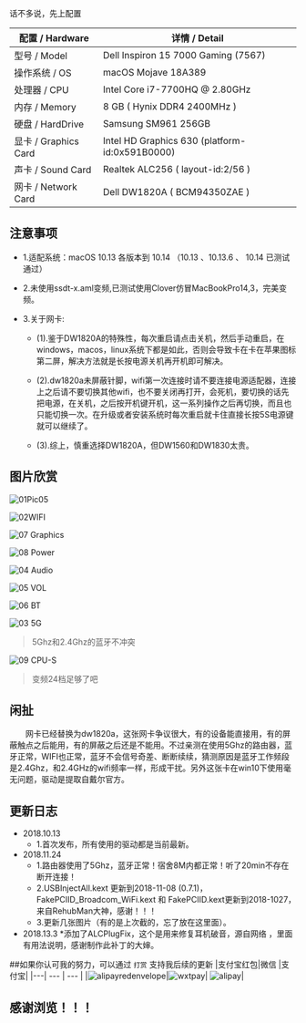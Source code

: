 话不多说，先上配置

| 配置 / Hardware | 详情 / Detail|
| ------ | ------ | 
| 型号 / Model | Dell Inspiron 15 7000 Gaming (7567) |
| 操作系统 / OS | macOS Mojave 18A389 |
| 处理器 / CPU | Intel Core i7-7700HQ @ 2.80GHz |
| 内存 / Memory|  8 GB ( Hynix DDR4 2400MHz )|
| 硬盘 / HardDrive| Samsung SM961 256GB|
| 显卡 / Graphics Card| Intel HD Graphics 630 (platform-id:0x591B0000) |
| 声卡 / Sound Card | Realtek ALC256 ( layout-id:2/56 )|
| 网卡 / Network Card | Dell DW1820A ( BCM94350ZAE ) |

## 注意事项
* 1.适配系统：macOS 10.13 各版本到 10.14 （10.13 、10.13.6 、 10.14 已测试通过）

* 2.未使用ssdt-x.aml变频,已测试使用Clover仿冒MacBookPro14,3，完美变频。  

* 3.关于网卡:
	* (1).鉴于DW1820A的特殊性，每次重启请点击关机，然后手动重启，在windows，macos，linux系统下都是如此，否则会导致卡在卡在苹果图标第二屏，解决方法就是长按电源关机再开机即可解决。

	* (2).dw1820a未屏蔽针脚，wifi第一次连接时请不要连接电源适配器，连接上之后请不要切换其他wifi，也不要关闭再打开，会死机，要切换的话先把电源，在关机，之后按开机键开机，这一系列操作之后再切换，而且也只能切换一次。在升级或者安装系统时每次重启就卡住直接长按5S电源键就可以继续了。

	* (3).综上，慎重选择DW1820A，但DW1560和DW1830太贵。

## 图片欣赏

![01Pic05](./Pictures/ScreenShot/Pic05.png)

![02WIFI](./Pictures/ScreenShot/WIFI.png)

![07 Graphics](./Pictures/ScreenShot/Graphics.png)

![08 Power](./Pictures/ScreenShot/Power.png)

![04 Audio](./Pictures/ScreenShot/AUDIO.png)

![05 VOL](./Pictures/ScreenShot/Vol.png)

![06 BT](./Pictures/ScreenShot/BT.png)

![03 5G](./Pictures/ScreenShot/5G.png)
>5Ghz和2.4Ghz的蓝牙不冲突


![09 CPU-S](./Pictures/ScreenShot/CPU-S.png)
>变频24档足够了吧


## 闲扯


&emsp;&emsp;网卡已经替换为dw1820a，这张网卡争议很大，有的设备能直接用，有的屏蔽触点之后能用，有的屏蔽之后还是不能用。不过亲测在使用5Ghz的路由器，蓝牙正常，WIFI也正常，蓝牙不会信号奇差、断断续续，猜测原因是蓝牙工作频段是2.4Ghz，和2.4GHz的wifi频率一样，形成干扰。另外这张卡在win10下使用毫无问题，驱动是提取自戴尔官方。


## 更新日志

* 2018.10.13
	* 1.首次发布，所有使用的驱动都是当前最新。
* 2018.11.24
	* 1.路由器使用了5Ghz，蓝牙正常！宿舍8M内都正常！听了20min不存在断开连接！
	* 2.USBInjectAll.kext 更新到2018-11-08 (0.7.1)，FakePCIID_Broadcom_WiFi.kext 和 FakePCIID.kext更新到2018-1027，来自RehubMan大神，感谢！！！
	* 3.更新几张图片（有的是上次截的，忘了放在这里面）。
* 2018.13.3
	*添加了ALCPlugFix，这个是用来修复耳机破音，源自网络 ，里面有用法说明，感谢制作此补丁的大婶。


##如果你认可我的努力，可以通过 `打赏` 支持我后续的更新
|支付宝红包|微信 |支付宝|
|---| --- | --- |
|![alipayredenvelope](./Pictures/QR/ARE.png)|![wxtpay](./Pictures/QR/Wxpay.png)|	![alipay](./Pictures/QR/Alipay.png)|


## 感谢浏览！！！
